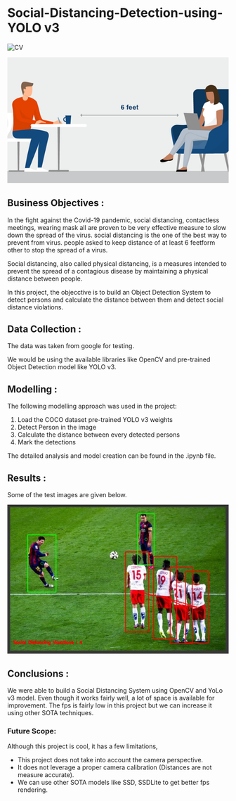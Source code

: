 # Social-Distancing-Detection-using-YOLO v3

![CV](https://img.shields.io/badge/CV-Object_Detection-blue.svg) 

![logo](Snips/Logo.jpg)

## Business Objectives :

In the fight against the Covid-19 pandemic, social distancing, contactless meetings, wearing mask all are proven to be very effective measure to slow down the spread of the virus. social distancing is the one of the best way to prevent from virus. people asked to keep distance of at least 6 feetform other to stop the spread of a virus.

Social distancing, also called physical distancing, is a measures intended to prevent the spread of a contagious disease by maintaining a physical distance between people.

In this project, the objecctive is to build an Object Detection System to detect persons and calculate the distance between them and detect social distance violations.

## Data Collection :

The data was taken from google for testing.

We would be using the available libraries like OpenCV and pre-trained Object Detection model like YOLO v3.

## Modelling :

The following modelling approach was used in the project:

1. Load the COCO dataset pre-trained YOLO v3 weights
2. Detect Person in the image
3. Calculate the distance between every detected persons
4. Mark the detections

The detailed analysis and model creation can be found in the .ipynb file. 

## Results :

Some of the test images are given below.

![test](Snips/1.JPG)

## Conclusions :

We were able to build a Social Distancing System using OpenCV and YoLo v3 model. Even though it works fairly well, a lot of space is available for improvement. The fps is fairly low in this project but we can increase it using other SOTA techniques.

### Future Scope:

Although this project is cool, it has a few limitations,
  - This project does not take into account the camera perspective.
  - It does not leverage a proper camera calibration (Distances are not measure accurate).
  - We can use other SOTA models like SSD, SSDLite to get better fps rendering.
